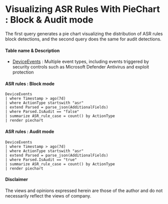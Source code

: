 # Visualizing ASR Rules With PieChart : Block & Audit mode 
The first query generates a pie chart visualizing the distribution of ASR rules block detections, and the second query does the same for audit detections.

#### Table name & Description
- [DeviceEvents](https://learn.microsoft.com/en-us/microsoft-365/security/defender/advanced-hunting-deviceevents-table?view=o365-worldwide) :	Multiple event types, including events triggered by security controls such as Microsoft Defender Antivirus and exploit protection

####  ASR rules : Block mode 
```kusto
DeviceEvents 
| where Timestamp > ago(7d) 
| where ActionType startswith "asr" 
| extend Parsed = parse_json(AdditionalFields) 
| where Parsed.IsAudit == "false" 
| summarize ASR_rule_case = count() by ActionType
| render piechart 
```

#### ASR rules : Audit mode 
```kusto
DeviceEvents 
| where Timestamp > ago(7d) 
| where ActionType startswith "asr" 
| extend Parsed = parse_json(AdditionalFields) 
| where Parsed.IsAudit == "true" 
| summarize ASR_rule_case = count() by ActionType
| render piechart 
```

#### <Result> 

#### Disclaimer
The views and opinions expressed herein are those of the author and do not necessarily reflect the views of company.
